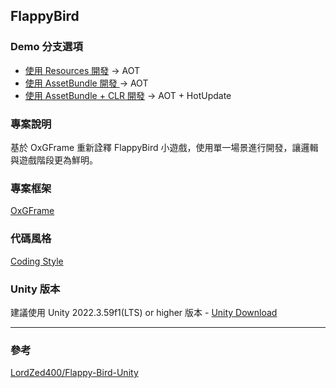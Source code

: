 ## FlappyBird

### Demo 分支選項
- [使用 Resources 開發](https://github.com/michael811125/FlappyBird_OxGFrame/tree/resources) -> AOT
- [使用 AssetBundle 開發 ](https://github.com/michael811125/FlappyBird_OxGFrame/tree/assetbundle) -> AOT
- [使用 AssetBundle + CLR 開發](https://github.com/michael811125/FlappyBird_OxGFrame/tree/assetbundle_clr) -> AOT + HotUpdate

### 專案說明

基於 OxGFrame 重新詮釋 FlappyBird 小遊戲，使用單一場景進行開發，讓邏輯與遊戲階段更為鮮明。

### 專案框架

[OxGFrame](https://github.com/michael811125/OxGFrame)

### 代碼風格
[Coding Style](https://github.com/michael811125/OxGFrame/wiki/Coding-Style)

### Unity 版本

建議使用 Unity 2022.3.59f1(LTS) or higher 版本 - [Unity Download](https://unity3d.com/get-unity/download/archive)

---

### 參考

[LordZed400/Flappy-Bird-Unity](https://github.com/LordZed400/Flappy-Bird-Unity)
